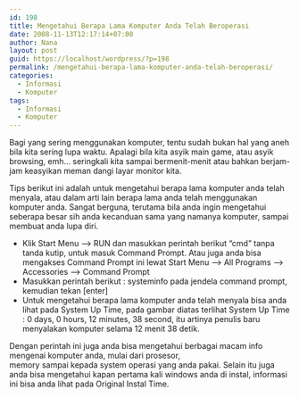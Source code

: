 ```yaml
---
id: 198
title: Mengetahui Berapa Lama Komputer Anda Telah Beroperasi
date: 2008-11-13T12:17:14+07:00
author: Nana
layout: post
guid: https://localhost/wordpress/?p=198
permalink: /mengetahui-berapa-lama-komputer-anda-telah-beroperasi/
categories:
  - Informasi
  - Komputer
tags:
  - Informasi
  - Komputer
---
```

Bagi yang sering menggunakan komputer, tentu sudah bukan hal yang aneh bila kita sering lupa waktu. Apalagi bila kita asyik main game, atau asyik browsing, emh… seringkali kita sampai bermenit-menit atau bahkan berjam-jam keasyikan meman dangi layar monitor kita.

Tips berikut ini adalah untuk mengetahui berapa lama komputer anda telah menyala, atau dalam arti lain berapa lama anda telah menggunakan komputer anda. Sangat berguna, terutama bila anda ingin mengetahui seberapa besar sih anda kecanduan sama yang namanya komputer, sampai membuat anda lupa diri.

  * Klik Start Menu &#8211;> RUN dan masukkan perintah berikut “cmd” tanpa tanda kutip, untuk masuk Command Prompt. Atau juga anda bisa mengakses Command Prompt ini lewat Start Menu &#8211;> All Programs &#8211;> Accessories &#8211;> Command Prompt
  * Masukkan perintah berikut : systeminfo pada jendela command prompt, kemudian tekan [enter]
  * Untuk mengetahui berapa lama komputer anda telah menyala bisa anda lihat pada System Up Time, pada gambar diatas terlihat System Up Time : 0 days, 0 hours, 12 minutes, 38 second, itu artinya penulis baru menyalakan komputer selama 12 menit 38 detik.

Dengan perintah ini juga anda bisa mengetahui berbagai macam info mengenai komputer anda, mulai dari prosesor,  
memory sampai kepada system operasi yang anda pakai. Selain itu juga anda bisa mengetahui kapan pertama kali windows anda di instal, informasi ini bisa anda lihat pada Original Instal Time.